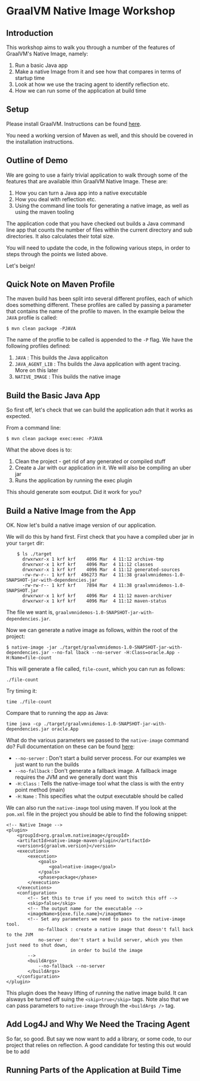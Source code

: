 # GraalVM Native Image Workshop

## Introduction

This workshop aims to walk you through a number of the features of GraalVM's Native Image,
namely:

1. Run a basic Java app
2. Make a native Image from it and see how that compares in terms of startup time
3. Look at how we use the tracing agent to identify reflection etc.
4. How we can run some of the application at build time

## Setup

Please install GraalVM. Instructions can be found [here](https://gist.github.com/krisfoster/1d4cce34996a47f55e9aa124413c666b).

You need a working version of Maven as well, and this should be covered in the installation
instructions.

## Outline of Demo

We are going to use a fairly trivial application to walk through some of the features that
are available ithin GraalVM Native Image. These are:

1. How you can turn a Java app into a native executable
2. How you deal with reflection etc.
3. Using the command line tools for generating a native image, as well as using the maven tooling

The application code that you have checked out builds a Java command line app that
counts the number of files within the current directory and sub directories. It also calculates their
total size.

You will need to update the code, in the following various steps, in order to steps through the
points we listed above.

Let's beign!

## Quick Note on Maven Profile

The maven build has been split into several different profiles, each of which does something
different. These profiles are called by passing a parameter that contains the name of the profile
to maven. In the example below the `JAVA` proflie is called:

`$ mvn clean package -PJAVA`

The name of the proflie to be called is appended to the `-P` flag. We have the following profiles defined:

1. `JAVA` : This builds the Java applicaiton
2. `JAVA_AGENT_LIB` : Ths builds the Java application with agent tracing. More on this later
3. `NATIVE_IMAGE` : This builds the native image

## Build the Basic Java App

So first off, let's check that we can build the application adn that it works as expected.

From a command line:

`$ mvn clean package exec:exec -PJAVA`

What the above does is to:

1. Clean the project - get rid of any generated or compiled stuff
2. Create a Jar with our application in it. We will also be compiling an uber jar
3. Runs the application by running the exec plugin

This should generate som eoutput. Did it work for you?

## Build a Native Image from the App

OK. Now let's build a native image version of our application.

We will do this by hand first. First check that you have a compiled uber jar in your `target` dir:

```
    $ ls ./target
      drwxrwxr-x 1 krf krf    4096 Mar  4 11:12 archive-tmp
      drwxrwxr-x 1 krf krf    4096 Mar  4 11:12 classes
      drwxrwxr-x 1 krf krf    4096 Mar  4 11:12 generated-sources
      -rw-rw-r-- 1 krf krf  496273 Mar  4 11:38 graalvmnidemos-1.0-SNAPSHOT-jar-with-dependencies.jar
      -rw-rw-r-- 1 krf krf    7894 Mar  4 11:38 graalvmnidemos-1.0-SNAPSHOT.jar
      drwxrwxr-x 1 krf krf    4096 Mar  4 11:12 maven-archiver
      drwxrwxr-x 1 krf krf    4096 Mar  4 11:12 maven-status
```

The file we want is, `graalvmnidemos-1.0-SNAPSHOT-jar-with-dependencies.jar`.

Now we can generate a native image as follows, within the root of the project:

`$ native-image -jar ./target/graalvmnidemos-1.0-SNAPSHOT-jar-with-dependencies.jar --no-fal
lback --no-server -H:Class=oracle.App -H:Name=file-count`

This will generate a file called, `file-count`, which you can run as follows:

`./file-count`

Try timing it:

`time ./file-count`

Compare that to running the app as Java:

`time java -cp ./target/graalvmnidemos-1.0-SNAPSHOT-jar-with-dependencies.jar oracle.App`

What do the various parameters we passed to the `native-image` command do? Full documentation on these can be found [here](https://www.graalvm.org/docs/reference-manual/native-image/#image-generation-options):

* `--no-server` : Don't start a build server process. For our examples we just want to run the builds
* `--no-fallback` : Don't generate a fallback image. A fallback image requires the JVM and we generally dont want this
* `-H:Class` : Tells the native-image tool what the class is with the entry point method (main)
* `-H:Name` : This specifies what the output executable should be called

We can also run the `native-image` tool using maven. If you look at the `pom.xml` file in the project
you should be able to find the following snippet:

```
<!-- Native Image -->
<plugin>
    <groupId>org.graalvm.nativeimage</groupId>
    <artifactId>native-image-maven-plugin</artifactId>
    <version>${graalvm.version}</version>
    <executions>
        <execution>
            <goals>
                <goal>native-image</goal>
            </goals>
            <phase>package</phase>
        </execution>
    </executions>
    <configuration>
        <!-- Set this to true if you need to switch this off -->
        <skip>false</skip>
        <!-- The output name for the executable -->
        <imageName>${exe.file.name}</imageName>
        <!-- Set any parameters we need to pass to the native-image tool.
            no-fallback : create a native image that doesn't fall back to the JVM
            no-server : don't start a build server, which you then just need to shut down,
                        in order to build the image
        -->
        <buildArgs>
            --no-fallback --no-server
        </buildArgs>
    </configuration>
</plugin>

```

This plugin does the heavy lifting of running the native image build. It can alsways be turned off suing the `<skip>true</skip>`
tags. Note also that we can pass parameters to `native-image` through the `<buildArgs />` tag.

## Add Log4J and Why We Need the Tracing Agent

So far, so good. But say we now want to add a library, or some code, to our project that
relies on reflection. A good candidate for testing this out would be to add


## Running Parts of the Application at Build Time